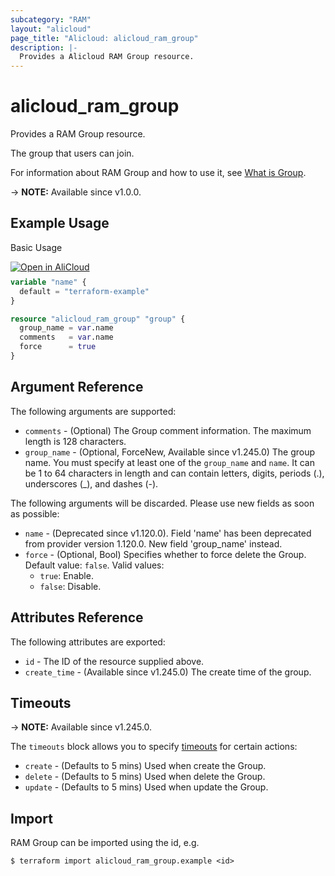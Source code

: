 ```yaml
---
subcategory: "RAM"
layout: "alicloud"
page_title: "Alicloud: alicloud_ram_group"
description: |-
  Provides a Alicloud RAM Group resource.
---
```


# alicloud_ram_group

Provides a RAM Group resource.

The group that users can join.

For information about RAM Group and how to use it, see [What is Group](https://www.alibabacloud.com/help/en/ram/developer-reference/api-ram-2015-05-01-creategroup).

-> **NOTE:** Available since v1.0.0.

## Example Usage

Basic Usage

<div style="display: block;margin-bottom: 40px;"><div class="oics-button" style="float: right;position: absolute;margin-bottom: 10px;">
  <a href="https://api.aliyun.com/terraform?resource=alicloud_ram_group&exampleId=ad870fa2-5bad-840b-bcba-2e5e5ca51ff785abc0bc&activeTab=example&spm=docs.r.ram_group.0.ad870fa25b&intl_lang=EN_US" target="_blank">
    <img alt="Open in AliCloud" src="https://img.alicdn.com/imgextra/i1/O1CN01hjjqXv1uYUlY56FyX_!!6000000006049-55-tps-254-36.svg" style="max-height: 44px; max-width: 100%;">
  </a>
</div></div>

```terraform
variable "name" {
  default = "terraform-example"
}

resource "alicloud_ram_group" "group" {
  group_name = var.name
  comments   = var.name
  force      = true
}
```

## Argument Reference

The following arguments are supported:
* `comments` - (Optional) The Group comment information. The maximum length is 128 characters.
* `group_name` - (Optional, ForceNew, Available since v1.245.0) The group name. You must specify at least one of the `group_name` and `name`.
It can be 1 to 64 characters in length and can contain letters, digits, periods (.), underscores (_), and dashes (-).

The following arguments will be discarded. Please use new fields as soon as possible:
* `name` - (Deprecated since v1.120.0). Field 'name' has been deprecated from provider version 1.120.0. New field 'group_name' instead.
* `force` - (Optional, Bool) Specifies whether to force delete the Group. Default value: `false`. Valid values:
  - `true`: Enable.
  - `false`: Disable.

## Attributes Reference

The following attributes are exported:
* `id` - The ID of the resource supplied above.
* `create_time` - (Available since v1.245.0) The create time of the group.

## Timeouts

-> **NOTE:** Available since v1.245.0.

The `timeouts` block allows you to specify [timeouts](https://developer.hashicorp.com/terraform/language/resources/syntax#operation-timeouts) for certain actions:
* `create` - (Defaults to 5 mins) Used when create the Group.
* `delete` - (Defaults to 5 mins) Used when delete the Group.
* `update` - (Defaults to 5 mins) Used when update the Group.

## Import

RAM Group can be imported using the id, e.g.

```shell
$ terraform import alicloud_ram_group.example <id>
```
